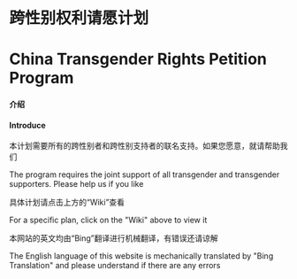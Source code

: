# 跨性别权利请愿计划
# China Transgender Rights Petition Program

#### 介绍
#### Introduce
本计划需要所有的跨性别者和跨性别支持者的联名支持。如果您愿意，就请帮助我们

The program requires the joint support of all transgender and transgender supporters. Please help us if you like

具体计划请点击上方的“Wiki”查看

For a specific plan, click on the "Wiki" above to view it

本网站的英文均由“Bing”翻译进行机械翻译，有错误还请谅解

The English language of this website is mechanically translated by "Bing Translation" and please understand if there are any errors

